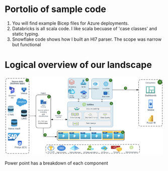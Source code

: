 # Portolio of sample code

1) You will find example Bicep files for Azure deployments.
2) Databricks is all scala code. I like scala becuase of 'case classes' and static typing.
4) Snowflake code shows how I built an Hl7 parser. The scope was narrow but functional

# Logical overview of our landscape

![Alt text](/Code/img/BAYER.png?raw=true "Bayer Data Architecture")

Power point has a breakdown of each component
